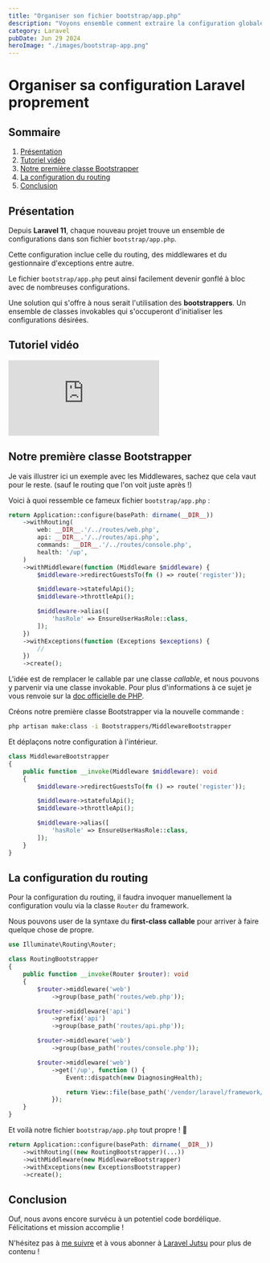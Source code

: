 ```yaml
---
title: "Organiser son fichier bootstrap/app.php"
description: "Voyons ensemble comment extraire la configuration globale de notre application pour une plus propre."
category: Laravel
pubDate: Jun 29 2024
heroImage: "./images/bootstrap-app.png"
---
```


# Organiser sa configuration Laravel proprement

## Sommaire
1. [Présentation](#presentation)
2. [Tutoriel vidéo](#tutorielvideo)
3. [Notre première classe Bootstrapper](#bootsrapper)
4. [La configuration du routing](#routing)
5. [Conclusion](#conclusion)

## Présentation <a name="presentation"></a>

Depuis **Laravel 11**, chaque nouveau projet trouve un ensemble de configurations dans son fichier `bootstrap/app.php`.

Cette configuration inclue celle du routing, des middlewares et du gestionnaire d'exceptions entre autre.

Le fichier `bootstrap/app.php` peut ainsi facilement devenir gonflé à bloc avec de nombreuses configurations.

Une solution qui s'offre à nous serait l'utilisation des **bootstrappers**. Un ensemble de classes invokables qui s'occuperont d'initialiser les configurations désirées.

## Tutoriel vidéo <a name="tutorielvideo"></a>

<iframe class="w-full aspect-video" src="https://www.youtube.com/embed/VUholO_AEfE" frameborder="0" allowfullscreen></iframe>

## Notre première classe Bootstrapper <a name="bootsrapper"></a>

Je vais illustrer ici un exemple avec les Middlewares, sachez que cela vaut pour le reste. (sauf le routing que l'on voit juste après !)

Voici à quoi ressemble ce fameux fichier `bootstrap/app.php` :

```php
return Application::configure(basePath: dirname(__DIR__))
    ->withRouting(
        web: __DIR__.'/../routes/web.php',
        api: __DIR__.'/../routes/api.php',
        commands: __DIR__.'/../routes/console.php',
        health: '/up',
    )
    ->withMiddleware(function (Middleware $middleware) {
        $middleware->redirectGuestsTo(fn () => route('register'));

        $middleware->statefulApi();
        $middleware->throttleApi();

        $middleware->alias([
            'hasRole' => EnsureUserHasRole::class,
        ]);
    })
    ->withExceptions(function (Exceptions $exceptions) {
        //
    })
    ->create();
```

L'idée est de remplacer le callable par une classe *callable*, et nous pouvons y parvenir via une classe invokable. Pour plus d'informations à ce sujet je vous renvoie sur la [doc officielle de PHP](https://www.php.net/manual/en/language.types.callable.php).

Créons notre première classe Bootstrapper via la nouvelle commande :

```bash
php artisan make:class -i Bootstrappers/MiddlewareBootstrapper
```

Et déplaçons notre configuration à l'intérieur.

```php
class MiddlewareBootstrapper
{
    public function __invoke(Middleware $middleware): void
    {
        $middleware->redirectGuestsTo(fn () => route('register'));

        $middleware->statefulApi();
        $middleware->throttleApi();

        $middleware->alias([
            'hasRole' => EnsureUserHasRole::class,
        ]);
    }
}
```

## La configuration du routing <a name="routing"></a>

Pour la configuration du routing, il faudra invoquer manuellement la configuration voulu via la classe `Router` du framework.

Nous pouvons user de la syntaxe du **first-class callable** pour arriver à faire quelque chose de propre.

```php
use Illuminate\Routing\Router;

class RoutingBootstrapper
{
    public function __invoke(Router $router): void
    {
        $router->middleware('web')
            ->group(base_path('routes/web.php'));

        $router->middleware('api')
            ->prefix('api')
            ->group(base_path('routes/api.php'));

        $router->middleware('web')
            ->group(base_path('routes/console.php'));

        $router->middleware('web')
            ->get('/up', function () {
                Event::dispatch(new DiagnosingHealth);

                return View::file(base_path('/vendor/laravel/framework/src/Illuminate/Foundation/resources/health-up.blade.php'));
            });
    }
}
```

Et voilà notre fichier `bootstrap/app.php` tout propre ! 🧽

```php
return Application::configure(basePath: dirname(__DIR__))
    ->withRouting((new RoutingBootstrapper)(...))
    ->withMiddleware(new MiddlewareBootstrapper)
    ->withExceptions(new ExceptionsBootstrapper)
    ->create();
```

## Conclusion <a name="conclusion"></a>

Ouf, nous avons encore survécu à un potentiel code bordélique. Félicitations et mission accomplie !

N'hésitez pas à [me suivre](https://twitter.com/LaravelJutsu) et à vous abonner à [Laravel Jutsu](https://www.youtube.com/@LaravelJutsu) pour plus de contenu !
